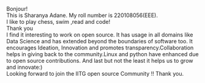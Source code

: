 Bonjour!
<br>
This is Sharanya Adane.
My roll number is 220108056(EEE).
<br>
I like to play chess, swim ,read and code!
<br>
Thank you
<br>
I find it interesting to work on open source.
It has usage in all domains like Data Science and has extended beyond the boundaries of software too.
It encourages Ideation, Innovation and promotes transparency.Collaboration helps in giving back to the community.Linux and python have enhanced due to open source contributions.
And last but not the least it helps us to grow and innovate:)
<br>
 Looking forward to join the IITG open source Community !!
 Thank you.